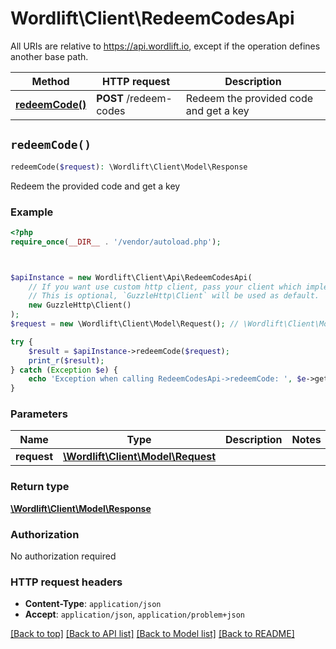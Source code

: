 # Wordlift\Client\RedeemCodesApi

All URIs are relative to https://api.wordlift.io, except if the operation defines another base path.

| Method | HTTP request | Description |
| ------------- | ------------- | ------------- |
| [**redeemCode()**](RedeemCodesApi.md#redeemCode) | **POST** /redeem-codes | Redeem the provided code and get a key |


## `redeemCode()`

```php
redeemCode($request): \Wordlift\Client\Model\Response
```

Redeem the provided code and get a key

### Example

```php
<?php
require_once(__DIR__ . '/vendor/autoload.php');



$apiInstance = new Wordlift\Client\Api\RedeemCodesApi(
    // If you want use custom http client, pass your client which implements `GuzzleHttp\ClientInterface`.
    // This is optional, `GuzzleHttp\Client` will be used as default.
    new GuzzleHttp\Client()
);
$request = new \Wordlift\Client\Model\Request(); // \Wordlift\Client\Model\Request

try {
    $result = $apiInstance->redeemCode($request);
    print_r($result);
} catch (Exception $e) {
    echo 'Exception when calling RedeemCodesApi->redeemCode: ', $e->getMessage(), PHP_EOL;
}
```

### Parameters

| Name | Type | Description  | Notes |
| ------------- | ------------- | ------------- | ------------- |
| **request** | [**\Wordlift\Client\Model\Request**](../Model/Request.md)|  | |

### Return type

[**\Wordlift\Client\Model\Response**](../Model/Response.md)

### Authorization

No authorization required

### HTTP request headers

- **Content-Type**: `application/json`
- **Accept**: `application/json`, `application/problem+json`

[[Back to top]](#) [[Back to API list]](../../README.md#endpoints)
[[Back to Model list]](../../README.md#models)
[[Back to README]](../../README.md)
